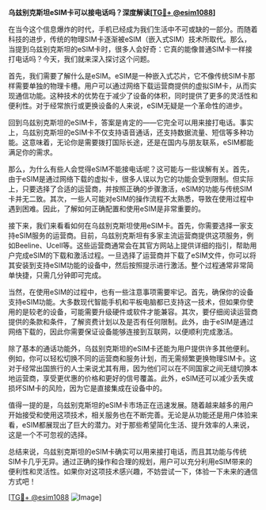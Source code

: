 **乌兹别克斯坦eSIM卡可以接电话吗？深度解读[[TG💪+ @esim1088](https://t.me/s/esim1088)]**

在当今这个信息爆炸的时代，手机已经成为我们生活中不可或缺的一部分。而随着科技的进步，传统的物理SIM卡逐渐被eSIM（嵌入式SIM）技术所取代。那么，当提到乌兹别克斯坦的eSIM卡时，很多人会好奇：它真的能像普通SIM卡一样接打电话吗？今天，我们就来深入探讨这个问题。

首先，我们需要了解什么是eSIM。eSIM是一种嵌入式芯片，它不像传统SIM卡那样需要单独的物理卡槽。用户可以通过网络下载运营商提供的虚拟SIM卡，从而实现通信功能。这种技术的优势在于减少了设备的体积，同时提供了更多的灵活性和便利性。对于经常旅行或更换设备的人来说，eSIM无疑是一个革命性的进步。

回到乌兹别克斯坦的eSIM卡，答案是肯定的——它完全可以用来接打电话。事实上，乌兹别克斯坦的eSIM卡不仅支持语音通话，还支持数据流量、短信等多种功能。这意味着，无论你是需要拨打国际长途，还是在国内与朋友联系，eSIM都能满足你的需求。

那么，为什么有些人会觉得eSIM不能接电话呢？这可能与一些误解有关。首先，由于eSIM是通过网络下载的虚拟卡，很多人误以为它的功能会受到限制。但实际上，只要选择了合适的运营商，并按照正确的步骤激活，eSIM的功能与传统SIM卡并无二致。其次，一些人可能对eSIM的操作流程不太熟悉，导致在使用过程中遇到困难。因此，了解如何正确配置和使用eSIM是非常重要的。

接下来，我们来看看如何在乌兹别克斯坦使用eSIM卡。首先，你需要选择一家支持eSIM服务的运营商。目前，乌兹别克斯坦有多家主流运营商提供这项服务，例如Beeline、Ucell等。这些运营商通常会在其官方网站上提供详细的指引，帮助用户完成eSIM的下载和激活过程。一旦选择了运营商并下载了eSIM文件，你可以将其安装到支持eSIM功能的设备中，然后按照提示进行激活。整个过程通常非常简单快捷，只需几分钟即可完成。

当然，在使用eSIM的过程中，也有一些注意事项需要牢记。首先，确保你的设备支持eSIM功能。大多数现代智能手机和平板电脑都已支持这一技术，但如果你使用的是较老的设备，可能需要升级硬件或软件才能兼容。其次，要仔细阅读运营商提供的条款和条件，了解资费计划以及是否有任何限制。此外，由于eSIM是通过网络下载的，因此你需要保证设备能够连接到互联网，以便顺利完成激活。

除了基本的通话功能外，乌兹别克斯坦的eSIM卡还能为用户提供许多其他便利。例如，你可以轻松切换不同的运营商和服务计划，而无需频繁更换物理SIM卡。这对于经常出国旅行的人士来说尤其有用，因为他们可以在不同国家之间无缝切换本地运营商，享受更优惠的价格和更好的信号覆盖。此外，eSIM还可以减少丢失或损坏SIM卡的风险，因为它是直接集成在设备中的。

值得一提的是，乌兹别克斯坦的eSIM卡市场正在迅速发展。随着越来越多的用户开始接受和使用这项技术，相关服务也在不断完善。无论是从功能还是用户体验来看，eSIM都展现出了巨大的潜力。对于那些希望简化生活、提升效率的人来说，这是一个不可忽视的选择。

总结来说，乌兹别克斯坦的eSIM卡确实可以用来接打电话，而且其功能与传统SIM卡几乎无异。通过正确的操作和合理的规划，用户可以充分利用eSIM带来的便利性和灵活性。如果你对这项技术感兴趣，不妨尝试一下，体验一下未来的通信方式吧！

[[TG💪+ @esim1088](https://t.me/s/esim1088) ![Image](https://i.postimg.cc/4NQfJmqS/Snipaste-2025-05-13-00-14-12.png)]